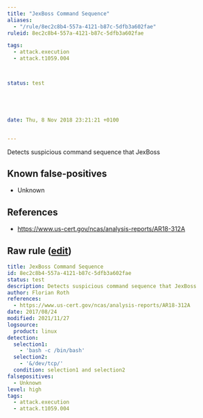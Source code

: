 ```yaml
---
title: "JexBoss Command Sequence"
aliases:
  - "/rule/8ec2c8b4-557a-4121-b87c-5dfb3a602fae"
ruleid: 8ec2c8b4-557a-4121-b87c-5dfb3a602fae

tags:
  - attack.execution
  - attack.t1059.004



status: test





date: Thu, 8 Nov 2018 23:21:21 +0100


---
```


Detects suspicious command sequence that JexBoss

<!--more-->


## Known false-positives

* Unknown



## References

* https://www.us-cert.gov/ncas/analysis-reports/AR18-312A


## Raw rule ([edit](https://github.com/SigmaHQ/sigma/edit/master/rules/linux/builtin/lnx_susp_jexboss.yml))
```yaml
title: JexBoss Command Sequence
id: 8ec2c8b4-557a-4121-b87c-5dfb3a602fae
status: test
description: Detects suspicious command sequence that JexBoss
author: Florian Roth
references:
  - https://www.us-cert.gov/ncas/analysis-reports/AR18-312A
date: 2017/08/24
modified: 2021/11/27
logsource:
  product: linux
detection:
  selection1:
    - 'bash -c /bin/bash'
  selection2:
    - '&/dev/tcp/'
  condition: selection1 and selection2
falsepositives:
  - Unknown
level: high
tags:
  - attack.execution
  - attack.t1059.004

```
